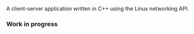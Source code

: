 A client-server application written in C++ using the Linux networking API. 
### Work in progress 
 
